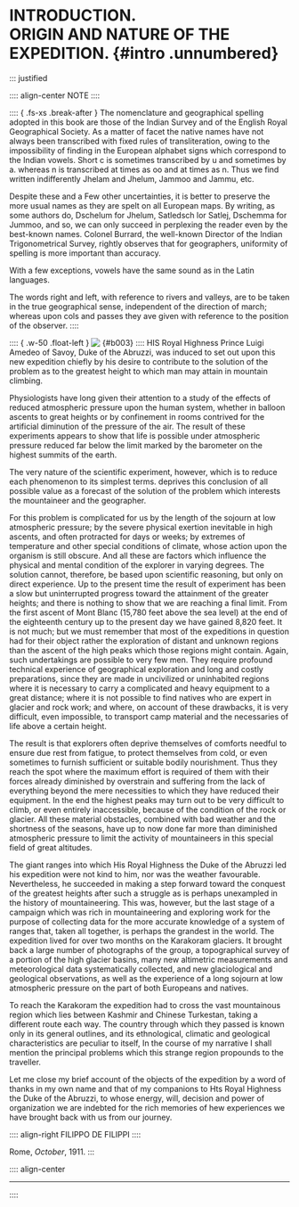 # **INTRODUCTION.**<br /> ORIGIN AND NATURE OF THE EXPEDITION. {#intro .unnumbered}

::: justified

:::: align-center
NOTE
::::

:::: { .fs-xs .break-after }
The nomenclature and geographical spelling adopted in this book are those of the
Indian Survey and of the English Royal Geographical Society. As a matter of
facet the native names have not always been transcribed with fixed rules of
transliteration, owing to the impossibility of finding in the European alphabet
signs which correspond to the Indian vowels. Short c is sometimes transcribed by
u and sometimes by a. whereas n is transcribed at times as oo and at times as n.
Thus we find written indifferently Jhelam and Jhelum, Jammoo and Jammu, etc.

Despite these and a Few other uncertainties, it is better to preserve the more
usual names as they are spelt on all European maps. By writing, as some authors
do, Dschelum for Jhelum, Satledsch lor Satlej, Dschemma for Jummoo, and so, we
can only succeed in perplexing the reader even by the best-known names. Colonel
Burrard, the well-known Director of the Indian Trigonometrical Survey, rightly
observes that for geographers, uniformity of spelling is more important than
accuracy.

With a few exceptions, vowels have the same sound as in the Latin languages.

The words right and left, with reference to rivers and valleys, are to be taken
in the true geographical sense, independent of the direction of march; whereas
upon cols and passes they ave given with reference to the position of the
observer.
::::

:::: { .w-50 .float-left  }
![&nbsp;](Karakoram_003.jpg ""){#b003}
::::
HIS Royal Highness Prince Luigi Amedeo of Savoy, Duke of the Abruzzi, was
induced to set out upon this new expedition chiefly by his desire to contribute
to the solution of the problem as to the greatest height to which man may attain
in mountain climbing.

Physiologists have long given their attention to a study of the effects of
reduced atmospheric pressure upon the human system, whether in balloon ascents
to great heights or by confinement in rooms contrived for the artificial
diminution of the pressure of the air. The result of these experiments appears
to show that life is possible under atmospheric pressure reduced far below the
limit marked by the barometer on the highest summits of the earth.

The very nature of the scientific experiment, however, which is to reduce each
phenomenon to its simplest terms. deprives this conclusion of all possible value
as a forecast of the solution of the problem which interests the mountaineer and
the geographer.

For this problem is complicated for us by the length of the sojourn at low
atmospheric pressure; by the severe physical exertion inevitable in high
ascents, and often protracted for days or weeks; by extremes of temperature and
other special conditions of climate, whose action upon the organism is still
obscure. And all these are factors which influence the physical and mental
condition of the explorer in varying degrees. The solution cannot, therefore, be
based upon scientific reasoning, but only on direct experience. Up to the
present time the result of experiment has been a slow but uninterrupted progress
toward the attainment of the greater heights; and there is nothing to show that
we are reaching a final limit. From the first ascent of Mont Blanc (15,780 feet
above the sea level) at the end of the eighteenth century up to the present day
we have gained 8,820 feet. It is not much; but we must remember that most of the
expeditions in question had for their object rather the exploration of distant
and unknown regions than the ascent of the high peaks which those regions might
contain. Again, such undertakings are possible to very few men. They require
profound technical experience of geographical exploration and long and costly
preparations, since they are made in uncivilized or uninhabited regions where it
is necessary to carry a complicated and heavy equipment to a great distance;
where it is not possible to find natives who are expert in glacier and rock
work; and where, on account of these drawbacks, it is very difficult, even
impossible, to transport camp material and the necessaries of life above a
certain height.

The result is that explorers often deprive themselves of comforts needful to
ensure due rest from fatigue, to protect themselves from cold, or even sometimes
to furnish sufficient or suitable bodily nourishment. Thus they reach the spot
where the maximum effort is required of them with their forces already
diminished by overstrain and suffering from the lack of everything beyond the
mere necessities to which they have reduced their equipment. In the end the
highest peaks may turn out to be very difficult to climb, or even entirely
inaccessible, because of the condition of the rock or glacier. All these
material obstacles, combined with bad weather and the shortness of the seasons,
have up to now done far more than diminished atmospheric pressure to limit the
activity of mountaineers in this special field of great altitudes.

The giant ranges into which His Royal Highness the Duke of the Abruzzi led his
expedition were not kind to him, nor was the weather favourable. Nevertheless,
he succeeded in making a step forward toward the conquest of the greatest
heights after such a struggle as is perhaps unexampled in the history of
mountaineering. This was, however, but the last stage of a campaign which was
rich in mountaineering and exploring work for the purpose of collecting data for
the more accurate knowledge of a system of ranges that, taken all together, is
perhaps the grandest in the world. The expedition lived for over two months on
the Karakoram glaciers. It brought back a large number of photographs of the
group, a topographical survey of a portion of the high glacier basins, many new
altimetric measurements and meteorological data systematically collected, and
new glaciological and geological observations, as well as the experience of a
long sojourn at low atmospheric pressure on the part of both Europeans and
natives.

To reach the Karakoram the expedition had to cross the vast mountainous region
which lies between Kashmir and Chinese Turkestan, taking a different route each
way. The country through which they passed is known only in its general
outlines, and its ethnological, climatic and geological characteristics are
peculiar to itself, In the course of my narrative I shall mention the principal
problems which this strange region propounds to the traveller.

Let me close my brief account of the objects of the expedition by a word of
thanks in my own name and that of my companions to Hts Royal Highness the Duke
of the Abruzzi, to whose energy, will, decision and power of organization we are
indebted for the rich memories of hew experiences we have brought back with us
from our journey.

:::: align-right
FILIPPO DE FILIPPI
::::

Rome, *October*, 1911.
:::

:::: align-center
****
::::
